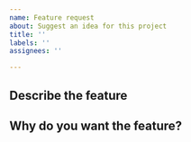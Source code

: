 ```yaml
---
name: Feature request
about: Suggest an idea for this project
title: ''
labels: ''
assignees: ''

---
```


## Describe the feature

## Why do you want the feature?
